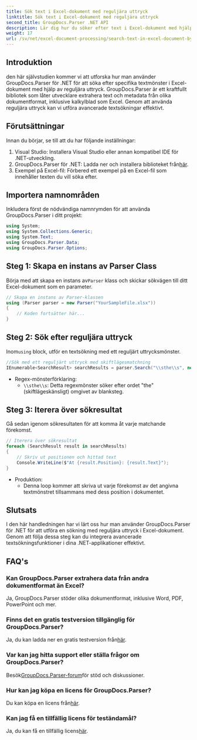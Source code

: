 ```yaml
---
title: Sök text i Excel-dokument med reguljära uttryck
linktitle: Sök text i Excel-dokument med reguljära uttryck
second_title: GroupDocs.Parser .NET API
description: Lär dig hur du söker efter text i Excel-dokument med hjälp av reguljära uttryck med GroupDocs.Parser for .NET. Utför avancerade textsökningar effektivt.
weight: 17
url: /sv/net/excel-document-processing/search-text-in-excel-document-by-regular-expression/
---
```

## Introduktion
den här självstudien kommer vi att utforska hur man använder GroupDocs.Parser för .NET för att söka efter specifika textmönster i Excel-dokument med hjälp av reguljära uttryck. GroupDocs.Parser är ett kraftfullt bibliotek som låter utvecklare extrahera text och metadata från olika dokumentformat, inklusive kalkylblad som Excel. Genom att använda reguljära uttryck kan vi utföra avancerade textsökningar effektivt.
## Förutsättningar
Innan du börjar, se till att du har följande inställningar:
1. Visual Studio: Installera Visual Studio eller annan kompatibel IDE för .NET-utveckling.
2.  GroupDocs.Parser för .NET: Ladda ner och installera biblioteket från[här](https://releases.groupdocs.com/parser/net/).
3. Exempel på Excel-fil: Förbered ett exempel på en Excel-fil som innehåller texten du vill söka efter.

## Importera namnområden
Inkludera först de nödvändiga namnrymden för att använda GroupDocs.Parser i ditt projekt:
```csharp
using System;
using System.Collections.Generic;
using System.Text;
using GroupDocs.Parser.Data;
using GroupDocs.Parser.Options;
```
## Steg 1: Skapa en instans av Parser Class
 Börja med att skapa en instans av`Parser` klass och skickar sökvägen till ditt Excel-dokument som en parameter.
```csharp
// Skapa en instans av Parser-klassen
using (Parser parser = new Parser("YourSampleFile.xlsx"))
{
    // Koden fortsätter här...
}
```
## Steg 2: Sök efter reguljära uttryck
 Inom`using` block, utför en textsökning med ett reguljärt uttrycksmönster.
```csharp
//Sök med ett reguljärt uttryck med skiftlägesmatchning
IEnumerable<SearchResult> searchResults = parser.Search("\\sthe\\s", new SearchOptions(true, false, true));
```
- Regex-mönsterförklaring:
  - `\\sthe\\s`: Detta regexmönster söker efter ordet "the" (skiftlägeskänsligt) omgivet av blanksteg.
## Steg 3: Iterera över sökresultat
Gå sedan igenom sökresultaten för att komma åt varje matchande förekomst.
```csharp
// Iterera över sökresultat
foreach (SearchResult result in searchResults)
{
    // Skriv ut positionen och hittad text
    Console.WriteLine($"At {result.Position}: {result.Text}");
}
```
- Produktion:
  - Denna loop kommer att skriva ut varje förekomst av det angivna textmönstret tillsammans med dess position i dokumentet.

## Slutsats
I den här handledningen har vi lärt oss hur man använder GroupDocs.Parser för .NET för att utföra en sökning med reguljära uttryck i Excel-dokument. Genom att följa dessa steg kan du integrera avancerade textsökningsfunktioner i dina .NET-applikationer effektivt.

## FAQ's
### Kan GroupDocs.Parser extrahera data från andra dokumentformat än Excel?
Ja, GroupDocs.Parser stöder olika dokumentformat, inklusive Word, PDF, PowerPoint och mer.
### Finns det en gratis testversion tillgänglig för GroupDocs.Parser?
 Ja, du kan ladda ner en gratis testversion från[här](https://releases.groupdocs.com/).
### Var kan jag hitta support eller ställa frågor om GroupDocs.Parser?
 Besök[GroupDocs.Parser-forum](https://forum.groupdocs.com/c/parser/17)för stöd och diskussioner.
### Hur kan jag köpa en licens för GroupDocs.Parser?
 Du kan köpa en licens från[här](https://purchase.groupdocs.com/buy).
### Kan jag få en tillfällig licens för teständamål?
 Ja, du kan få en tillfällig licens[här](https://purchase.groupdocs.com/temporary-license/).